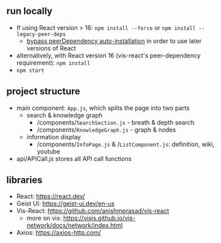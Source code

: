 ## run locally
- If using React version > 16: `npm install --force` or `npm install --legacy-peer-deps` 
    - [bypass peerDependency auto-installation](https://stackoverflow.com/questions/66239691/what-does-npm-install-legacy-peer-deps-do-exactly-when-is-it-recommended-wh) in order to use later versions of React
- alternatively, with React version 16 (vis-react's peer-dependency requirement): `npm install`
- `npm start`

## project structure
- main component: `App.js`, which splits the page into two parts
    - search & knowledge graph
        - /components/`SearchSection.js` - breath & depth search
        - /components/`KnowledgeGraph.js` - graph & nodes
    - information display 
        - /components/`InfoPage.js` & /`ListComponent.js`: definition, wiki, youtube
- api/APICall.js stores all API call functions

## libraries
- React: https://react.dev/
- Geist UI: https://geist-ui.dev/en-us 
- Vis-React: https://github.com/anishmprasad/vis-react
    - more on vis: https://visjs.github.io/vis-network/docs/network/index.html
- Axios: https://axios-http.com/